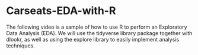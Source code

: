 # Carseats-EDA-with-R
The following video is a sample of how to use R to perform an Exploratory Data Analysis (EDA). We will use the tidyverse library package together with dlookr, as well as using the explore library to easily implement analysis techniques.
